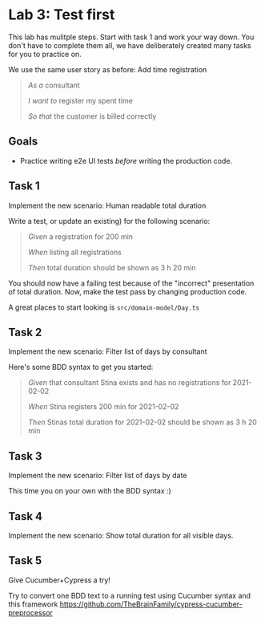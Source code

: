 # Lab 3: Test first

This lab has mulitple steps. Start with task 1 and work your way down. You don't have to complete them all, we have deliberately created many tasks for you to practice on.

We use the same user story as before: Add time registration

> _As a_ consultant
>
> _I want to_ register my spent time
>
> _So that_ the customer is billed correctly

## Goals

- Practice writing e2e UI tests _before_ writing the production code.

## Task 1

Implement the new scenario: Human readable total duration

Write a test, or update an existing) for the following scenario:

> _Given_ a registration for 200 min
>
> _When_ listing all registrations
>
> _Then_ total duration should be shown as 3 h 20 min

You should now have a failing test because of the "incorrect" presentation of total duration. Now, make the test pass by changing production code.

A great places to start looking is `src/domain-model/Day.ts`

## Task 2

Implement the new scenario: Filter list of days by consultant

Here's some BDD syntax to get you started:

> _Given_ that consultant Stina exists and has no registrations for 2021-02-02
>
> _When_ Stina registers 200 min for 2021-02-02
>
> _Then_ Stinas total duration for 2021-02-02 should be shown as 3 h 20 min

## Task 3

Implement the new scenario: Filter list of days by date

This time you on your own with the BDD syntax :)

## Task 4

Implement the new scenario: Show total duration for all visible days.

## Task 5

Give Cucumber+Cypress a try!

Try to convert one BDD text to a running test using Cucumber syntax and this framework https://github.com/TheBrainFamily/cypress-cucumber-preprocessor
